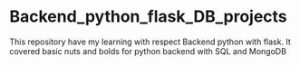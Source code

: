# Backend_python_flask_DB_projects
This repository have my learning with respect Backend python with flask. It covered basic nuts and bolds for python backend with SQL and MongoDB
